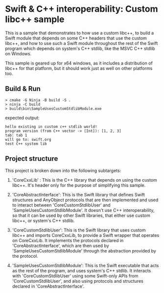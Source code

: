 # Swift & C++ interoperability: Custom libc++ sample

This is a sample that demonstrates to how use
a custom libc++, to build a Swift module that depends on
some C++ headers that use the custom libc++, and how to
use such a Swift module throughout the rest of the Swift program which depends
on system's C++ stdlib, like the MSVC C++ stdlib on Windows.

This sample is geared up for x64 windows, as it includes
a distribution of libc++ for that platform, but it should
work just as well on other platforms too.

## Build & Run

```
> cmake -G Ninja -B build -S .
> ninja -C build
> build\bin\SampleUsesCustomStdlibModule.exe
```

expected output:

```
hello existing in custom c++ stdlib world!
program version (from C++ vector -> [Int]): [1, 2, 3]
tab: tab 1
will go to: swift.org
test C++ system lib
```

## Project structure

This project is broken down into the following subtargets:

1) 'CoreCxxLib' : This is the C++ library that depends on
   using the custom libc++. It's header only for the purpose
   of simplifying this sample.

2) 'CoreAbstractInterface': This is the Swift library that
   defines Swift structures and AnyObject protocols that
   are then implemented and used to interact between
   'CoreCustomStdlibUser' and 'SampleUsesCustomStdlibModule'.
   It doesn't use C++
   interoperability, so that it can be used by other 
   Swift libraries, that either use custom libc++, or system's C++ stdlib.

3) 'CoreCustomStdlibUser': This is the Swift library that
   uses custom libc++ and imports CoreCxxLib, to provide
   a Swift wrapper that operates on CoreCxxLib. It
   implements the protocols declared in 'CoreAbstractInterface',
   which are then used by 'SampleUsesCustomStdlibModule'
   through the abstraction provided by the protocol.

4) 'SampleUsesCustomStdlibModule': This is the Swift 
   executable that acts as the rest of the program,
   and uses system's C++ stdlib. It interacts with
   'CoreCustomStdlibUser' using some Swift-only
   APIs from 'CoreCustomStdlibUser', and also using
   protocols and structures declared in 'CoreAbstractInterface'.
